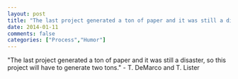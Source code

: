 ```yaml
---
layout: post
title: "The last project generated a ton of paper and it was still a disaster, so this project will have to generate two tons."
date: 2014-01-11
comments: false
categories: ["Process","Humor"]
---
```


<span class='quote'>"The last project generated a ton of paper and it was still a disaster, so this project will have to generate two tons."</span>
<span class='by'>- T. DeMarco and T. Lister</span>
